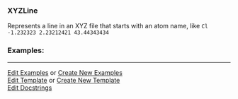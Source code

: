 ### <a id="McUtils.Parsers.RegexPatterns.XYZLine">XYZLine</a>
Represents a line in an XYZ file that starts with an atom name, like
    ```
    Cl   -1.232323 2.23212421 43.44343434
    ```

### Examples:


___

[Edit Examples](https://github.com/McCoyGroup/References/edit/gh-pages/Documentation/examples/McUtils/Parsers/RegexPatterns/XYZLine.md) or 
[Create New Examples](https://github.com/McCoyGroup/References/new/gh-pages/?filename=Documentation/examples/McUtils/Parsers/RegexPatterns/XYZLine.md) <br/>
[Edit Template](https://github.com/McCoyGroup/References/edit/gh-pages/Documentation/templates/McUtils/Parsers/RegexPatterns/XYZLine.md) or 
[Create New Template](https://github.com/McCoyGroup/References/new/gh-pages/?filename=Documentation/templates/McUtils/Parsers/RegexPatterns/XYZLine.md) <br/>
[Edit Docstrings](https://github.com/McCoyGroup/McUtils/edit/master/Parsers/RegexPatterns/XYZLine/__init__.py?message=Update%20Docs)

